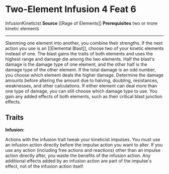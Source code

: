﻿---
actions: '[free-action]'
cost: null
element: null
feat: Two-Element Infusion
frequency: null
heighten_level: null
id: '4193'
level: '6'
name: Two-Element Infusion
prerequisite: two or more kinetic elements
rarity: Common
requirement: null
school: null
source: '[[DATABASE/source/Rage of Elements|Rage of Elements]]'
subcategory: null
trait:
- '[[DATABASE/trait/Infusion|Infusion]]'
- '[[DATABASE/trait/Kineticist|Kineticist]]'
trigger: null
type: Feat

---
# Two-Element Infusion <span class="action-icon">4</span> <span class="item-type">Feat 6</span>

<span class="item-trait">Infusion</span><span class="item-trait">Kineticist</span>
**Source** [[Rage of Elements]]
**Prerequisites** two or more kinetic elements

---
Slamming one element into another, you combine their strengths. If the next action you use is an [[Elemental Blast]], choose two of your kinetic elements instead of one. The blast gains the traits of both elements and uses the highest range and damage die among the two elements. Half the blast's damage is the damage type of one element, and the other half is the damage type of the other element. If the total damage is an odd number, you choose which element deals the higher damage. Determine the damage amounts before altering the amount due to halving, doubling, resistances, weaknesses, and other calculations. If either element can deal more than one type of damage, you can still choose which damage type to use. You gain any added effects of both elements, such as their critical blast junction effects.

## Traits

**Infusion:**

Actions with the infusion trait tweak your kineticist impulses. You must use an infusion action directly before the impulse action you want to alter. If you use any action (including free actions and reactions) other than an impulse action directly after, you waste the benefits of the infusion action. Any additional effects added by an infusion action are part of the impulse's effect, not of the infusion action itself.